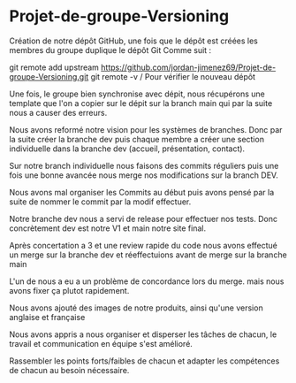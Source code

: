 # Projet-de-groupe-Versioning

Création de notre dépôt GitHub, une fois que le dépôt est créées les membres du groupe duplique le dépôt Git
Comme suit :

git remote add upstream https://github.com/jordan-jimenez69/Projet-de-groupe-Versioning.git
git remote -v / Pour vérifier le nouveau dépôt

Une fois, le groupe bien synchronise avec dépit, nous récupérons une template que l'on a copier sur le dépit sur la branch main qui par la suite nous a causer des erreurs.

Nous avons reformé notre vision pour les systèmes de branches. Donc par la suite créer la branche dev puis chaque membre a créer une section individuelle dans la branche dev (accueil, présentation, contact).

Sur notre branch individuelle nous faisons des commits réguliers puis une fois une bonne avancée nous merge nos modifications sur la branch DEV.

Nous avons mal organiser les Commits au début puis avons pensé par la suite de nommer le commit par la modif effectuer.

Notre branche dev nous a servi de release pour effectuer nos tests. Donc concrètement dev est notre V1 et main notre site final.

Après concertation a 3 et une review rapide du code nous avons effectué un merge sur la branche dev et réeffectuions avant de merge sur la branche main

L'un de nous a eu a un problème de concordance lors du merge. mais nous avons fixer ça plutot rapidement.

Nous avons ajouté des images de notre produits, ainsi qu'une version anglaise et française

Nous avons appris a nous organiser et disperser les tâches de chacun, le travail et communication en équipe s'est amélioré.

Rassembler les points forts/faibles de chacun et adapter les compétences de chacun au besoin nécessaire.
